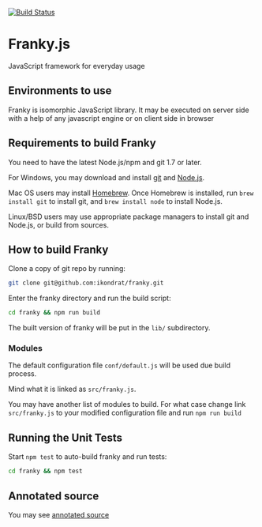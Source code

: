 [![Build Status](https://travis-ci.org/ikondrat/franky.png?branch=master)](https://travis-ci.org/ikondrat/franky)

Franky.js
======
JavaScript framework for everyday usage

Environments to use
--------------------------------------
Franky is isomorphic JavaScript library.
It may be executed on server side with a help of any javascript engine or on client side in browser


Requirements to build Franky
--------------------------------------
You need to have the latest Node.js/npm and git 1.7 or later.

For Windows, you may download and install [git](http://git-scm.com/downloads) and [Node.js](http://nodejs.org/download/).

Mac OS users may install [Homebrew](http://mxcl.github.com/homebrew/). Once Homebrew is installed, run `brew install git` to install git,
and `brew install node` to install Node.js.

Linux/BSD users may use appropriate package managers to install git and Node.js, or build from sources.

How to build Franky
----------------------------
Clone a copy of git repo by running:

```bash
git clone git@github.com:ikondrat/franky.git
```

Enter the franky directory and run the build script:

```bash
cd franky && npm run build
```

The built version of franky will be put in the `lib/` subdirectory.

### Modules
The default configuration file `conf/default.js` will be used due build process.

Mind what it is linked as `src/franky.js`.

You may have another list of modules to build.
For what case change link `src/franky.js` to your modified configuration file and run `npm run build`

Running the Unit Tests
--------------------------------------
Start `npm test` to auto-build franky and run tests:

```bash
cd franky && npm test
```

Annotated source
--------------------------------------
You may see [annotated source](http://ikondrat.github.io/franky/franky.html)